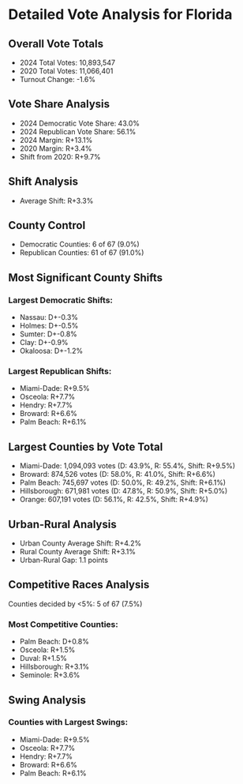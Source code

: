 # Detailed Vote Analysis for Florida

## Overall Vote Totals

* 2024 Total Votes: 10,893,547
* 2020 Total Votes: 11,066,401
* Turnout Change: -1.6%

## Vote Share Analysis

* 2024 Democratic Vote Share: 43.0%
* 2024 Republican Vote Share: 56.1%
* 2024 Margin: R+13.1%
* 2020 Margin: R+3.4%
* Shift from 2020: R+9.7%

## Shift Analysis

* Average Shift: R+3.3%

## County Control

* Democratic Counties: 6 of 67 (9.0%)
* Republican Counties: 61 of 67 (91.0%)

## Most Significant County Shifts

### Largest Democratic Shifts:
* Nassau: D+-0.3%
* Holmes: D+-0.5%
* Sumter: D+-0.8%
* Clay: D+-0.9%
* Okaloosa: D+-1.2%

### Largest Republican Shifts:
* Miami-Dade: R+9.5%
* Osceola: R+7.7%
* Hendry: R+7.7%
* Broward: R+6.6%
* Palm Beach: R+6.1%

## Largest Counties by Vote Total

* Miami-Dade: 1,094,093 votes (D: 43.9%, R: 55.4%, Shift: R+9.5%)
* Broward: 874,526 votes (D: 58.0%, R: 41.0%, Shift: R+6.6%)
* Palm Beach: 745,697 votes (D: 50.0%, R: 49.2%, Shift: R+6.1%)
* Hillsborough: 671,981 votes (D: 47.8%, R: 50.9%, Shift: R+5.0%)
* Orange: 607,191 votes (D: 56.1%, R: 42.5%, Shift: R+4.9%)

## Urban-Rural Analysis

* Urban County Average Shift: R+4.2%
* Rural County Average Shift: R+3.1%
* Urban-Rural Gap: 1.1 points

## Competitive Races Analysis

Counties decided by <5%: 5 of 67 (7.5%)

### Most Competitive Counties:
* Palm Beach: D+0.8%
* Osceola: R+1.5%
* Duval: R+1.5%
* Hillsborough: R+3.1%
* Seminole: R+3.6%

## Swing Analysis

### Counties with Largest Swings:
* Miami-Dade: R+9.5%
* Osceola: R+7.7%
* Hendry: R+7.7%
* Broward: R+6.6%
* Palm Beach: R+6.1%
